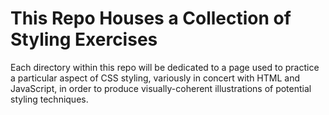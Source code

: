 # This Repo Houses a Collection of Styling Exercises

Each directory within this repo will be dedicated to a page used to practice a particular aspect of CSS styling, variously in concert with HTML and JavaScript, in order to produce visually-coherent illustrations of potential styling techniques.
